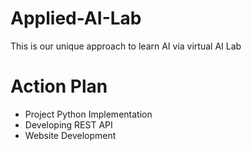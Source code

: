 # Applied-AI-Lab
This is our unique approach to learn AI via virtual AI Lab

# Action Plan
- Project Python Implementation
- Developing REST API
- Website Development
